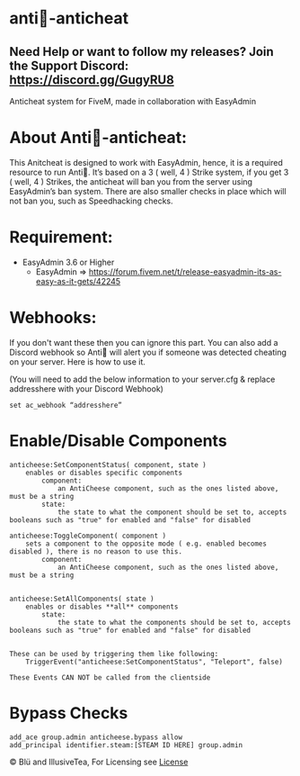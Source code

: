 # anti🧀-anticheat
## Need Help or want to follow my releases? Join the Support Discord: https://discord.gg/GugyRU8

Anticheat system for FiveM, made in collaboration with EasyAdmin

# About Anti🧀-anticheat:
This Anitcheat is designed to work with EasyAdmin, hence, it is a required resource to run Anti🧀. It’s based on a 3 ( well, 4 ) Strike system, if you get 3 ( well, 4 ) Strikes, the anticheat will ban you from the server using EasyAdmin’s ban system.
There are also smaller checks in place which will not ban you, such as Speedhacking checks.

# Requirement:
* EasyAdmin 3.6 or Higher
  * EasyAdmin => https://forum.fivem.net/t/release-easyadmin-its-as-easy-as-it-gets/42245

# Webhooks:
If you don't want these then you can ignore this part. You can also add a Discord webhook so Anti🧀 will alert you if someone was detected cheating on your server. Here is how to use it.

(You will need to add the below information to your server.cfg & replace addresshere with your Discord Webhook)
```
set ac_webhook “addresshere”
```

# Enable/Disable Components
```
anticheese:SetComponentStatus( component, state ) 
	enables or disables specific components
		component:
			an AntiCheese component, such as the ones listed above, must be a string
		state:
			the state to what the component should be set to, accepts booleans such as "true" for enabled and "false" for disabled

anticheese:ToggleComponent( component ) 
	sets a component to the opposite mode ( e.g. enabled becomes disabled ), there is no reason to use this.
		component:
			an AntiCheese component, such as the ones listed above, must be a string


anticheese:SetAllComponents( state ) 
	enables or disables **all** components
		state:
			the state to what the components should be set to, accepts booleans such as "true" for enabled and "false" for disabled
			

These can be used by triggering them like following:
	TriggerEvent("anticheese:SetComponentStatus", "Teleport", false)
	
These Events CAN NOT be called from the clientside
```

# Bypass Checks

```
add_ace group.admin anticheese.bypass allow
add_principal identifier.steam:[STEAM ID HERE] group.admin
```

© Blü and IllusiveTea, For Licensing see [License](https://github.com/Bluethefurry/anticheese-anticheat/blob/master/LICENSE)
